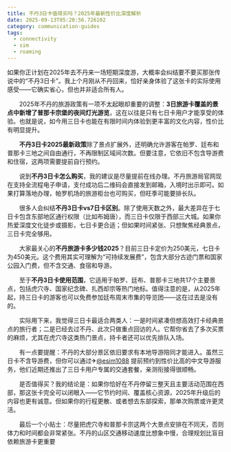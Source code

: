 ```yaml
---
title: 不丹3日卡值得买吗？2025年最新性价比深度解析
date: 2025-09-13T05:20:56.726102
category: communication-guides
tags:
  - connectivity
  - sim
  - roaming
---
```


如果你正计划在2025年去不丹来一场短期深度游，大概率会纠结要不要买那张传说中的“不丹3日卡”。我上个月刚从不丹回来，恰好亲身体验了这张卡的实际使用感受——它确实省心，但也并非适合所有人。

　　2025年不丹的旅游政策有一项不太起眼却重要的调整：**3日旅游卡覆盖的景点中新增了普那卡宗堡的夜间灯光游览**，这在以往是只有七日卡用户才能享受的体验。也就是说，如今用三日卡也能在有限时间内体验到更丰富的文化内容，性价比有明显提升。

　　**不丹3日卡2025最新政策**除了景点扩展外，还明确允许游客在帕罗、廷布和普那卡三地之间自由通行，不再限制区域间次数。但要注意，它依旧不包含导游费和住宿，这两项需要提前自行预约。

　　说到**不丹3日卡怎么购买**，我的建议是尽量提前在线办理。不丹旅游局官网现在支持全流程电子申请，支付成功后二维码会直接发到邮箱，入境时出示即可。如果打算落地办理，帕罗机场的旅游柜台也可购买，但旺季可能要排长队。

　　很多人会纠结**不丹3日卡vs7日卡区别**。除了使用天数之外，最大差异在于七日卡包含东部地区通行权限（比如布姆唐），而三日卡仅限于西部三大城。如果你热爱深度文化徒步或摄影，七日卡更合适；但如果时间紧张、只想聚焦经典景点，三日卡完全够用。

　　大家最关心的**不丹旅游卡多少钱2025**？目前三日卡定价为250美元，七日卡为450美元。这个费用其实可理解为“可持续发展费”，包含大部分古迹门票和国家公园入门费，但不含交通、食宿和导游。

　　至于**不丹3日卡使用范围**，它适用于帕罗、廷布、普那卡三地共17个主要景点，包括虎穴寺、国家纪念碑、扎西却宗等热门地标。值得注意的是，从2025年起，持三日卡的游客也可以免费参加廷布周末市集的导览团——这在过去是没有的。

　　实际用下来，我觉得三日卡最适合两类人：一是时间紧凑但想高效打卡经典景点的旅行者；二是已经去过不丹、此次只做重点回访的人。它帮你省去了多次买票的麻烦，尤其在虎穴寺这类热门景点，持卡者还可以优先排队入场。

　　有一点要提醒：不丹的大部分景区依旧要求有本地导游陪同才能进入。虽然三日卡不含导游费，但你可以通过✈[@esim1088](https://t.me/s/esim1088) 提前预约到性价比高的中文导游服务，他们近期还推出了三日卡用户专属的交通套餐，亲测衔接得很顺畅。

　　是否值得买？我的结论是：如果你恰好在不丹停留三整天且主要活动范围在西部，那这张卡完全可以闭眼入——它节约时间、覆盖核心资源，2025年升级后的内容也更有诚意。但如果你的行程更散、或者想去东部探索，那单次购票或许更灵活。

　　最后一个小贴士：尽量把虎穴寺和普那卡宗这两个大景点安排在不同天，否则体力和时间都会非常紧张。不丹的山区交通移动速度比想象中慢，合理规划比盲目依赖旅游卡更重要
